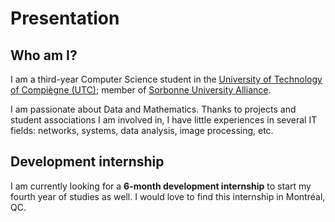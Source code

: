 # Presentation


## Who am I?

I am a third-year Computer Science student in the [University of Technology of Compiègne (UTC)](https://www.utc.fr/en.html); member of [Sorbonne University Alliance](https://www.sorbonne-universite.fr/en/university/about-us/sorbonne-university-alliance). 

I am passionate about Data and Mathematics. Thanks to projects and student associations I am involved in, I have little experiences in several IT fields: networks, systems, data analysis, image processing, etc.

## Development internship
I am currently looking for a **6-month development internship** to start my fourth year of studies as well. I would love to find this internship in Montréal, QC.
